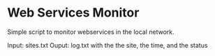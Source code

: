 # Web Services Monitor
Simple script to monitor webservices in the local network.

Input: sites.txt
Ouput: log.txt with the the site, the time, and the status
